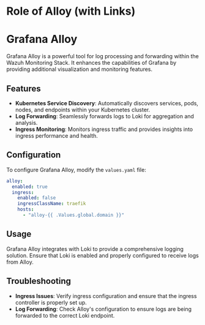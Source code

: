 # Role of Alloy (with Links)

# Grafana Alloy

Grafana Alloy is a powerful tool for log processing and forwarding within the Wazuh Monitoring Stack. It enhances the capabilities of Grafana by providing additional visualization and monitoring features.

## Features

- **Kubernetes Service Discovery**: Automatically discovers services, pods, nodes, and endpoints within your Kubernetes cluster.
- **Log Forwarding**: Seamlessly forwards logs to Loki for aggregation and analysis.
- **Ingress Monitoring**: Monitors ingress traffic and provides insights into ingress performance and health.

## Configuration

To configure Grafana Alloy, modify the `values.yaml` file:

```yaml
alloy:
  enabled: true
  ingress:
    enabled: false
    ingressClassName: traefik
    hosts:
      - "alloy-{{ .Values.global.domain }}"
```

## Usage

Grafana Alloy integrates with Loki to provide a comprehensive logging solution. Ensure that Loki is enabled and properly configured to receive logs from Alloy.

## Troubleshooting

- **Ingress Issues**: Verify ingress configuration and ensure that the ingress controller is properly set up.
- **Log Forwarding**: Check Alloy's configuration to ensure logs are being forwarded to the correct Loki endpoint.
